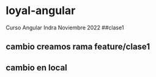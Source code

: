 # loyal-angular
Curso Angular Indra Noviembre 2022
##clase1
## cambio creamos rama feature/clase1
## cambio en local